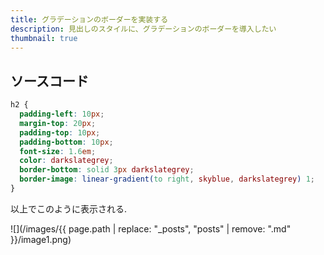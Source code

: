 ```yaml
---
title: グラデーションのボーダーを実装する
description: 見出しのスタイルに、グラデーションのボーダーを導入したい
thumbnail: true
---
```


## ソースコード

```css
h2 {
  padding-left: 10px;
  margin-top: 20px;
  padding-top: 10px;
  padding-bottom: 10px;
  font-size: 1.6em;
  color: darkslategrey;
  border-bottom: solid 3px darkslategrey;
  border-image: linear-gradient(to right, skyblue, darkslategrey) 1;
}
```

以上でこのように表示される.  

![](/images/{{ page.path | replace: "_posts", "posts" | remove: ".md"  }}/image1.png)
